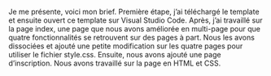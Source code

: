 Je me présente, voici mon brief. Première étape, j’ai téléchargé le template et ensuite ouvert ce template sur Visual Studio Code. Après, j’ai travaillé sur la page index, une page que nous avons améliorée en multi-page pour que quatre fonctionnalités se retrouvent sur des pages à part. Nous les avons dissociées et ajouté une petite modification sur les quatre pages pour utiliser le fichier style.css. Ensuite, nous avons ajouté une page d’inscription. Nous avons travaillé sur la page en HTML et CSS.